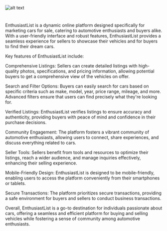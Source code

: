 

![alt text](https://i.imgur.com/g53v1Q3.png)

#

EnthusiastList is a dynamic online platform designed specifically for marketing cars for sale, catering to automotive enthusiasts and buyers alike. With a user-friendly interface and robust features, EnthusiastList provides a seamless experience for sellers to showcase their vehicles and for buyers to find their dream cars.

Key features of EnthusiastList include:

Comprehensive Listings: Sellers can create detailed listings with high-quality photos, specifications, and pricing information, allowing potential buyers to get a comprehensive view of the vehicles on offer.

Search and Filter Options: Buyers can easily search for cars based on specific criteria such as make, model, year, price range, mileage, and more. Advanced filters ensure that users can find precisely what they're looking for.

Verified Listings: EnthusiastList verifies listings to ensure accuracy and authenticity, providing buyers with peace of mind and confidence in their purchase decisions.

Community Engagement: The platform fosters a vibrant community of automotive enthusiasts, allowing users to connect, share experiences, and discuss everything related to cars.

Seller Tools: Sellers benefit from tools and resources to optimize their listings, reach a wider audience, and manage inquiries effectively, enhancing their selling experience.

Mobile-Friendly Design: EnthusiastList is designed to be mobile-friendly, enabling users to access the platform conveniently from their smartphones or tablets.

Secure Transactions: The platform prioritizes secure transactions, providing a safe environment for buyers and sellers to conduct business transactions.

Overall, EnthusiastList is a go-to destination for individuals passionate about cars, offering a seamless and efficient platform for buying and selling vehicles while fostering a sense of community among automotive enthusiasts.

